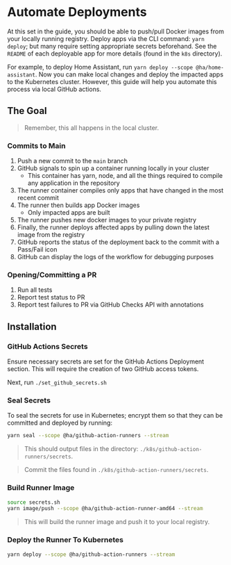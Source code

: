 # Automate Deployments

At this set in the guide, you should be able to push/pull Docker images from your locally running registry. Deploy apps via the CLI command: `yarn deploy`; but many require setting appropriate secrets beforehand. See the `README` of each deployable app for more details (found in the `k8s` directory).

For example, to deploy Home Assistant, run `yarn deploy --scope @ha/home-assistant`. Now you can make local changes and deploy the impacted apps to the Kubernetes cluster. However, this guide will help you automate this process via local GitHub actions.

## The Goal

> Remember, this all happens in the local cluster.

### Commits to Main

1. Push a new commit to the `main` branch
1. GitHub signals to spin up a container running locally in your cluster
   - This container has yarn, node, and all the things required to compile any application in the repository
1. The runner container compiles only apps that have changed in the most recent commit
1. The runner then builds app Docker images
   - Only impacted apps are built
1. The runner pushes new docker images to your private registry
1. Finally, the runner deploys affected apps by pulling down the latest image from the registry
1. GitHub reports the status of the deployment back to the commit with a Pass/Fail icon
1. GitHub can display the logs of the workflow for debugging purposes

### Opening/Committing a PR

1. Run all tests
1. Report test status to PR
1. Report test failures to PR via GitHub Checks API with annotations

## Installation

### GitHub Actions Secrets

Ensure necessary secrets are set for the GitHub Actions Deployment section. This will require the creation of two GitHub access tokens.

Next, run `./set_github_secrets.sh`

### Seal Secrets

To seal the secrets for use in Kubernetes; encrypt them so that they can be committed and deployed by running:

```bash
yarn seal --scope @ha/github-action-runners --stream
```

> This should output files in the directory: `./k8s/github-action-runners/secrets`.

> Commit the files found in `./k8s/github-action-runners/secrets`.

### Build Runner Image

```bash
source secrets.sh
yarn image/push --scope @ha/github-action-runner-amd64 --stream
```

> This will build the runner image and push it to your local registry.

### Deploy the Runner To Kubernetes

```bash
yarn deploy --scope @ha/github-action-runners --stream
```

